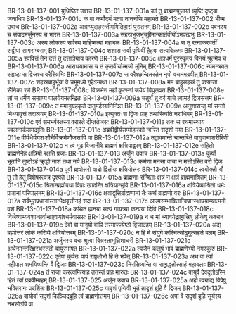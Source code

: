 BR-13-01-137-001	युधिष्ठिर उवाच
BR-13-01-137-001a	कां तु ब्राह्मणपूजायां व्युष्टिं दृष्ट्वा जनाधिप
BR-13-01-137-001c	कं वा कर्मोदयं मत्वा तानर्चसि महामते
BR-13-01-137-002	भीष्म उवाच
BR-13-01-137-002a	अत्राप्युदाहरन्तीममितिहासं पुरातनम्
BR-13-01-137-002c	पवनस्य च संवादमर्जुनस्य च भारत
BR-13-01-137-003a	सहस्रभुजभृच्छ्रीमान्कार्तवीर्योऽभवत्प्रभुः
BR-13-01-137-003c	अस्य लोकस्य सर्वस्य माहिष्मत्यां महाबलः
BR-13-01-137-004a	स तु रत्नाकरवतीं सद्वीपां सागराम्बराम्
BR-13-01-137-004c	शशास सर्वां पृथिवीं हैहयः सत्यविक्रमः
BR-13-01-137-005a	स्ववित्तं तेन दत्तं तु दत्तात्रेयाय कारणे
BR-13-01-137-005c	क्षत्रधर्मं पुरस्कृत्य विनयं श्रुतमेव च
BR-13-01-137-006a	आराधयामास च तं कृतवीर्यात्मजो मुनिम्
BR-13-01-137-006c	न्यमन्त्रयत संहृष्टः स द्विजश्च वरैस्त्रिभिः
BR-13-01-137-007a	स वरैश्छन्दितस्तेन नृपो वचनमब्रवीत्
BR-13-01-137-007c	सहस्रबाहुर्भूयां वै चमूमध्ये गृहेऽन्यथा
BR-13-01-137-008a	मम बाहुसहस्रं तु पश्यन्तां सैनिका रणे
BR-13-01-137-008c	विक्रमेण महीं कृत्स्नां जयेयं विपुलव्रत
BR-13-01-137-008e	तां च धर्मेण सम्प्राप्य पालयेयमतन्द्रितः
BR-13-01-137-009a	चतुर्थं तु वरं याचे त्वामहं द्विजसत्तम
BR-13-01-137-009c	तं ममानुग्रहकृते दातुमर्हस्यनिन्दित
BR-13-01-137-009e	अनुशासन्तु मां सन्तो मिथ्यावृत्तं तदाश्रयम्
BR-13-01-137-010a	इत्युक्तः स द्विजः प्राह तथास्त्विति नराधिपम्
BR-13-01-137-010c	एवं समभवंस्तस्य वरास्ते दीप्ततेजसः
BR-13-01-137-011a	ततः स रथमास्थाय ज्वलनार्कसमद्युतिः
BR-13-01-137-011c	अब्रवीद्वीर्यसम्मोहात्को न्वस्ति सदृशो मया
BR-13-01-137-011e	वीर्यधैर्ययशःशौचैर्विक्रमेणौजसापि वा
BR-13-01-137-012a	तद्वाक्यान्ते चान्तरिक्षे वागुवाचाशरीरिणी
BR-13-01-137-012c	न त्वं मूढ विजानीषे ब्राह्मणं क्षत्रियाद्वरम्
BR-13-01-137-012e	सहितो ब्राह्मणेनेह क्षत्रियो रक्षति प्रजाः
BR-13-01-137-013	अर्जुन उवाच
BR-13-01-137-013a	कुर्यां भूतानि तुष्टोऽहं क्रुद्धो नाशं तथा नये
BR-13-01-137-013c	कर्मणा मनसा वाचा न मत्तोऽस्ति वरो द्विजः
BR-13-01-137-014a	पूर्वो ब्रह्मोत्तरो वादो द्वितीयः क्षत्रियोत्तरः
BR-13-01-137-014c	त्वयोक्तौ यौ तु तौ हेतू विशेषस्त्वत्र दृश्यते
BR-13-01-137-015a	ब्राह्मणाः संश्रिताः क्षत्रं न क्षत्रं ब्राह्मणाश्रितम्
BR-13-01-137-015c	श्रितान्ब्रह्मोपधा विप्राः खादन्ति क्षत्रियान्भुवि
BR-13-01-137-016a	क्षत्रियेष्वाश्रितो धर्मः प्रजानां परिपालनम्
BR-13-01-137-016c	क्षत्राद्वृत्तिर्ब्राह्मणानां तैः कथं ब्राह्मणो वरः
BR-13-01-137-017a	सर्वभूतप्रधानांस्तान्भैक्षवृत्तीनहं सदा
BR-13-01-137-017c	आत्मसम्भावितान्विप्रान्स्थापयाम्यात्मनो वशे
BR-13-01-137-018a	कथितं ह्यनया सत्यं गायत्र्या कन्यया दिवि
BR-13-01-137-018c	विजेष्याम्यवशान्सर्वान्ब्राह्मणांश्चर्मवाससः
BR-13-01-137-019a	न च मां च्यावयेद्राष्ट्रात्त्रिषु लोकेषु कश्चन
BR-13-01-137-019c	देवो वा मानुषो वापि तस्माज्ज्येष्ठो द्विजादहम्
BR-13-01-137-020a	अद्य ब्रह्मोत्तरं लोकं करिष्ये क्षत्रियोत्तरम्
BR-13-01-137-020c	न हि मे संयुगे कश्चित्सोढुमुत्सहते बलम्
BR-13-01-137-021a	अर्जुनस्य वचः श्रुत्वा वित्रस्ताभून्निशाचरी
BR-13-01-137-021c	अथैनमन्तरिक्षस्थस्ततो वायुरभाषत
BR-13-01-137-022a	त्यजैनं कलुषं भावं ब्राह्मणेभ्यो नमस्कुरु
BR-13-01-137-022c	एतेषां कुर्वतः पापं राष्ट्रक्षोभो हि ते भवेत्
BR-13-01-137-023a	अथ वा त्वां महीपाल शमयिष्यन्ति वै द्विजाः
BR-13-01-137-023c	निरसिष्यन्ति वा राष्ट्राद्धतोत्साहं महाबलाः
BR-13-01-137-024a	तं राजा कस्त्वमित्याह ततस्तं प्राह मारुतः
BR-13-01-137-024c	वायुर्वै देवदूतोऽस्मि हितं त्वां प्रब्रवीम्यहम्
BR-13-01-137-025	अर्जुन उवाच
BR-13-01-137-025a	अहो त्वयाद्य विप्रेषु भक्तिरागः प्रदर्शितः
BR-13-01-137-025c	यादृशं पृथिवी भूतं तादृशं ब्रूहि वै द्विजम्
BR-13-01-137-026a	वायोर्वा सदृशं किञ्चिद्ब्रूहि त्वं ब्राह्मणोत्तमम्
BR-13-01-137-026c	अपां वै सदृशं ब्रूहि सूर्यस्य नभसोऽपि वा
